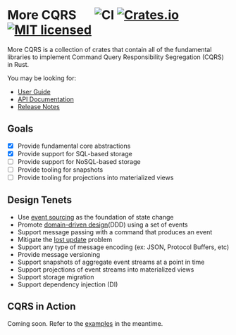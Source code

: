 # More CQRS &emsp; ![CI][ci-badge] [![Crates.io][crates-badge]][crates-url] [![MIT licensed][mit-badge]][mit-url] 

[crates-badge]: https://img.shields.io/crates/v/more-cqrs.svg
[crates-url]: https://crates.io/crates/more-cqrs
[mit-badge]: https://img.shields.io/badge/license-MIT-blueviolet.svg
[mit-url]: https://github.com/commonsensesoftware/more-rs-cqrs/blob/main/LICENSE
[ci-badge]: https://github.com/commonsensesoftware/more-rs-cqrs/actions/workflows/ci.yml/badge.svg

More CQRS is a collection of crates that contain all of the fundamental libraries to implement Command Query
Responsibility Segregation (CQRS) in Rust.

You may be looking for:

- [User Guide](https://commonsensesoftware.github.io/more-rs-cqrs)
- [API Documentation](https://docs.rs/more-cqrs)
- [Release Notes](https://github.com/commonsensesoftware/more-rs-cqrs/releases)

## Goals

- [x] Provide fundamental core abstractions
- [x] Provide support for SQL-based storage
- [ ] Provide support for NoSQL-based storage
- [ ] Provide tooling for snapshots
- [ ] Provide tooling for projections into materialized views

## Design Tenets

- Use [event sourcing](https://martinfowler.com/eaaDev/EventSourcing.html) as the foundation of state change
- Promote [domain-driven design](https://en.wikipedia.org/wiki/Domain-driven_design)(DDD) using a set of events
- Support message passing with a command that produces an event
- Mitigate the [lost update](https://en.wikipedia.org/wiki/Write%E2%80%93write_conflict) problem
- Support any type of message encoding (ex: JSON, Protocol Buffers, etc)
- Provide message versioning
- Support snapshots of aggregate event streams at a point in time
- Support projections of event streams into materialized views
- Support storage migration
- Support dependency injection (DI)

## CQRS in Action

Coming soon. Refer to the [examples](https://github.com/commonsensesoftware/more-rs-cqrs/tree/main/examples) in
the meantime.